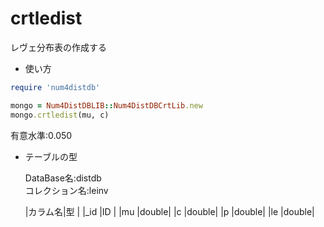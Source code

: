 crtledist
=========
レヴェ分布表の作成する

* 使い方

```ruby
require 'num4distdb'

mongo = Num4DistDBLIB::Num4DistDBCrtLib.new
mongo.crtledist(mu, c)
```
有意水準:0.050

* テーブルの型

  DataBase名:distdb  
  コレクション名:leinv  

  |カラム名|型     |
  |_id     |ID    |
  |mu      |double|
  |c       |double|
  |p       |double|
  |le      |double|

